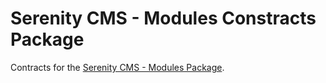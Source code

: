# Serenity CMS - Modules Constracts Package

Contracts for the [Serenity CMS - Modules Package](https://github.com/serenity-cms/modules).
